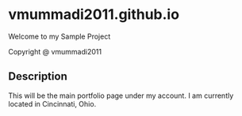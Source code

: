 # vmummadi2011.github.io

Welcome to my Sample Project

Copyright @ vmummadi2011

## Description

This will be the main portfolio page under my account. I am currently located in Cincinnati, Ohio.
